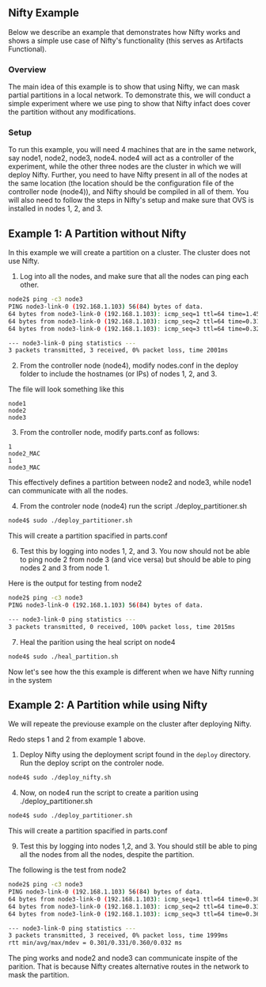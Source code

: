 Nifty Example
-------

Below we describe an example that demonstrates how Nifty works and shows a simple use case of Nifty's functionality (this serves as Artifacts Functional).

### Overview
The main idea of this example is to show that using Nifty, we can mask partial partitions in a local network. To demonstrate this, we will conduct a simple experiment where we use ping to show that Nifty infact does cover the partition without any modifications.

### Setup
To run this example, you will need 4 machines that are in the same network, say node1, node2, node3, node4. node4 will act as a controller of the experiment, while the other three nodes are the cluster in which we will deploy Nifty. Further, you need to have Nifty present in all of the nodes at the same location (the location should be the configuration file of the controller node (node4)), and Nifty should be compiled in all of them. You will also need to follow the steps in Nifty's setup and make sure that OVS is installed in nodes 1, 2, and 3.

Example 1: A Partition without Nifty
-------

In this example we will create a partition on a cluster. The cluster does not use Nifty.

1. Log into all the nodes, and make sure that all the nodes can ping each other.

```bash
node2$ ping -c3 node3
PING node3-link-0 (192.168.1.103) 56(84) bytes of data.
64 bytes from node3-link-0 (192.168.1.103): icmp_seq=1 ttl=64 time=1.45 ms
64 bytes from node3-link-0 (192.168.1.103): icmp_seq=2 ttl=64 time=0.311 ms
64 bytes from node3-link-0 (192.168.1.103): icmp_seq=3 ttl=64 time=0.327 ms

--- node3-link-0 ping statistics ---
3 packets transmitted, 3 received, 0% packet loss, time 2001ms
```

2. From the controller node (node4), modify nodes.conf in the deploy folder to include the hostnames (or IPs) of nodes 1, 2, and 3.

The file will look something like this
```
node1
node2
node3
```

3. From the controller node, modify parts.conf as follows: 

```
1
node2_MAC
1
node3_MAC
```

This effectively defines a partition between node2 and node3, while node1 can communicate with all the nodes.

4. From the controler node (node4) run the script ./deploy_partitioner.sh

```bash
node4$ sudo ./deploy_partitioner.sh
```

This will create a partition spacified in parts.conf

6. Test this by logging into nodes 1, 2, and 3. You now should not be able to ping node 2 from node 3 (and vice versa) but should be able to ping nodes 2 and 3 from node 1.

Here is the output for testing from node2
```bash
node2$ ping -c3 node3
PING node3-link-0 (192.168.1.103) 56(84) bytes of data.

--- node3-link-0 ping statistics ---
3 packets transmitted, 0 received, 100% packet loss, time 2015ms
```

7. Heal the parition using the heal script on node4

```bash
node4$ sudo ./heal_partition.sh
```

Now let's see how the this example is different when we have Nifty running in the system

Example 2: A Partition while using Nifty
-------

We will repeate the previouse example on the cluster after deploying Nifty.

Redo steps 1 and 2 from example 1 above.

1. Deploy Nifty using the deployment script found in the ```deploy``` directory. Run the deploy script on the controler node.

```bash
node4$ sudo ./deploy_nifty.sh
```

4. Now, on node4 run the script to create a parition using ./deploy_partitioner.sh

```bash
node4$ sudo ./deploy_partitioner.sh
```

This will create a partition spacified in parts.conf

9. Test this by logging into nodes 1,2, and 3. You should still be able to ping all the nodes from all the nodes, despite the partition.

The following is the test from node2
```bash
node2$ ping -c3 node3
PING node3-link-0 (192.168.1.103) 56(84) bytes of data.
64 bytes from node3-link-0 (192.168.1.103): icmp_seq=1 ttl=64 time=0.301 ms
64 bytes from node3-link-0 (192.168.1.103): icmp_seq=2 ttl=64 time=0.334 ms
64 bytes from node3-link-0 (192.168.1.103): icmp_seq=3 ttl=64 time=0.360 ms

--- node3-link-0 ping statistics ---
3 packets transmitted, 3 received, 0% packet loss, time 1999ms
rtt min/avg/max/mdev = 0.301/0.331/0.360/0.032 ms
```

The ping works and node2 and node3 can communicate inspite of the parition. That is because Nifty creates alternative routes in the network to mask the partition.











